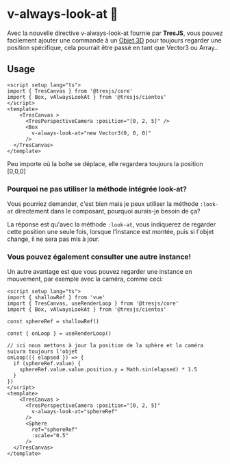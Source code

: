 # v-always-look-at 👀

 Avec la nouvelle directive v-always-look-at fournie par **TresJS**, vous pouvez facilement ajouter une commande à un [Objet 3D](https://threejs.org/docs/index.html?q=object#api/en/core/Object3D) pour toujours regarder une position spécifique, cela pourrait être passé en tant que Vector3 ou Array..

## Usage

```vue{3,9}
<script setup lang="ts">
import { TresCanvas } from '@tresjs/core'
import { Box, vAlwaysLookAt } from '@tresjs/cientos'
</script>
<template>
    <TresCanvas >
      <TresPerspectiveCamera :position="[0, 2, 5]" />
      <Box
        v-always-look-at="new Vector3(0, 0, 0)"
      />
  </TresCanvas>
</template>
```
Peu importe où la boîte se déplace, elle regardera toujours la position [0,0,0]

### Pourquoi ne pas utiliser la méthode intégrée look-at?

Vous pourriez demander, c'est bien mais je peux utiliser la méthode `:look-at` directement dans le composant, pourquoi aurais-je besoin de ça?

La réponse est qu'avec la méthode `:look-at`, vous indiquerez de regarder cette position une seule fois, lorsque l'instance est montée, puis si l'objet change, il ne sera pas mis à jour.

### Vous pouvez également consulter une autre instance!

Un autre avantage est que vous pouvez regarder une instance en mouvement, par exemple avec la caméra, comme ceci:

```vue{4,6,20,23}
<script setup lang="ts">
import { shallowRef } from 'vue'
import { TresCanvas, useRenderLoop } from '@tresjs/core'
import { Box, vAlwaysLookAt } from '@tresjs/cientos'

const sphereRef = shallowRef()

const { onLoop } = useRenderLoop()

// ici nous mettons à jour la position de la sphère et la caméra suivra toujours l'objet
onLoop(({ elapsed }) => {
  if (sphereRef.value) {
    sphereRef.value.value.position.y = Math.sin(elapsed) * 1.5
  }
})
</script>
<template>
    <TresCanvas >
      <TresPerspectiveCamera :position="[0, 2, 5]"
        v-always-look-at="sphereRef"
      />
      <Sphere
        ref="sphereRef"
        :scale="0.5"
      />
  </TresCanvas>
</template>
```
